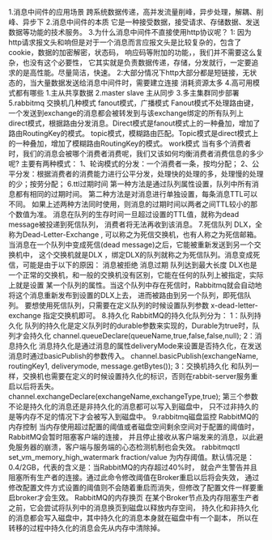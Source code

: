 1.消息中间件的应用场景
    跨系统数据传递，高并发流量削峰，异步处理，解耦、削峰、异步下
2.消息中间件的本质
    它是一种接受数据，接受请求、存储数据、发送数据等功能的技术服务。
3.为什么消息中间件不直接使用http协议呢？
    1: 因为http请求报文头和响但是对于一个消息而言应报文头是比较复杂的，包含了cookie，数据的加密解密，状态码，
    响应码等附加的功能，，我们并不需要这么复杂，也没有这个必要性，
    它其实就是负责数据传递，存储，分发就行，一定要追求的是高性能。尽量简洁，快速。
    2:大部分情况下http大部分都是短链接，无状态的，当大量数据发送给消息中间件时，需要建立连接
    消耗资源太多
4.高可用模式都有哪些
    1.主从共享数据 2.master slave 主从同步 3.多主集群同步部署
5.rabbitmq 交换机几种模式
    fanout模式，广播模式
    Fanout模式不处理路由键，一个发送到exchange的消息都会被转发到与该exchange绑定的所有队列上
    direct模式，根据路由分发消息。Direct模式是fanout模式上的一种叠加，增加了路由RoutingKey的模式。
    topic模式，模糊路由匹配。Topic模式是direct模式上的一种叠加，增加了模糊路由RoutingKey的模式。
    work模式
        当有多个消费者时，我们的消息会被哪个消费者消费呢，我们又该如何均衡消费者消费信息的多少呢?
        主要有两种模式：
        1、轮询模式的分发：一个消费者一条，按均分配；
        2、公平分发：根据消费者的消费能力进行公平分发，处理快的处理的多，处理慢的处理的少；按劳分配；
6.ttl过期时间
    第一种方法是通过队列属性设置，队列中所有消息都有相同的过期时间。
    第二种方法是对消息进行单独设置，每条消息TTL可以不同。
    如果上述两种方法同时使用，则消息的过期时间以两者之间TTL较小的那个数值为准。
    消息在队列的生存时间一旦超过设置的TTL值，就称为dead message被投递到死信队列， 
    消费者将无法再收到该消息。
7.死信队列
    DLX，全称为Dead-Letter-Exchange , 可以称之为死信交换机，也有人称之为死信邮箱。
    当消息在一个队列中变成死信(dead message)之后，它能被重新发送到另一个交换机中，
    这个交换机就是DLX ，绑定DLX的队列就称之为死信队列。消息变成死信，可能是由于以下的原因：
        消息被拒绝
        消息过期
        队列达到最大长度
    DLX也是一个正常的交换机，和一般的交换机没有区别，它能在任何的队列上被指定，实际上就是设置
    某一个队列的属性。当这个队列中存在死信时，Rabbitmq就会自动地将这个消息重新发布到设置的DLX上去，
    进而被路由到另一个队列，即死信队列。
    要想使用死信队列，只需要在定义队列的时候设置队列参数 x-dead-letter-exchange 指定交换机即可。
8.持久化
RabbitMQ的持久化队列分为：
    1：队列持久化 队列的持久化是定义队列时的durable参数来实现的，Durable为true时，队列才会持久化
            channel.queueDeclare(queueName,true,false,false,null);
    2：消息持久化 消息持久化是通过消息的属性deliveryMode来设置是否持久化，在发送消息时通过basicPublish的参数传入。
        channel.basicPublish(exchangeName, routingKey1, deliverymode, message.getBytes());
    3：交换机持久化 和队列一样，交换机也需要在定义的时候设置持久化的标识，否则在rabbit-server服务重启以后将丢失。
        channel.exchangeDeclare(exchangeName,exchangeType,true); 第三个参数
    不论是持久化的消息还是非持久化的消息都可以写入到磁盘中，
    只不过非持久的是等内存不足的情况下才会被写入到磁盘中。
9.rabbitmq磁盘监控
    RabbitMQ的内存控制
    当内存使用超过配置的阈值或者磁盘空间剩余空间对于配置的阈值时，RabbitMQ会暂时阻塞客户端的连接，
    并且停止接收从客户端发来的消息，以此避免服务器的崩溃，客户端与服务端的心态检测机制也会失效。
    rabbitmqctl set_vm_memory_high_watermark <fraction>
    fraction/value 为内存阈值。默认情况是：0.4/2GB，代表的含义是：当RabbitMQ的内存超过40%时，
    就会产生警告并且阻塞所有生产者的连接。通过此命令修改阈值在Broker重启以后将会失效，
    通过修改配置文件方式设置的阈值则不会随着重启而消失，但修改了配置文件一样要重启broker才会生效。
    RabbitMQ的内存换页
    在某个Broker节点及内存阻塞生产者之前，它会尝试将队列中的消息换页到磁盘以释放内存空间，
    持久化和非持久化的消息都会写入磁盘中，其中持久化的消息本身就在磁盘中有一个副本，
    所以在转移的过程中持久化的消息会先从内存中清除掉。    
    
    
    
    
